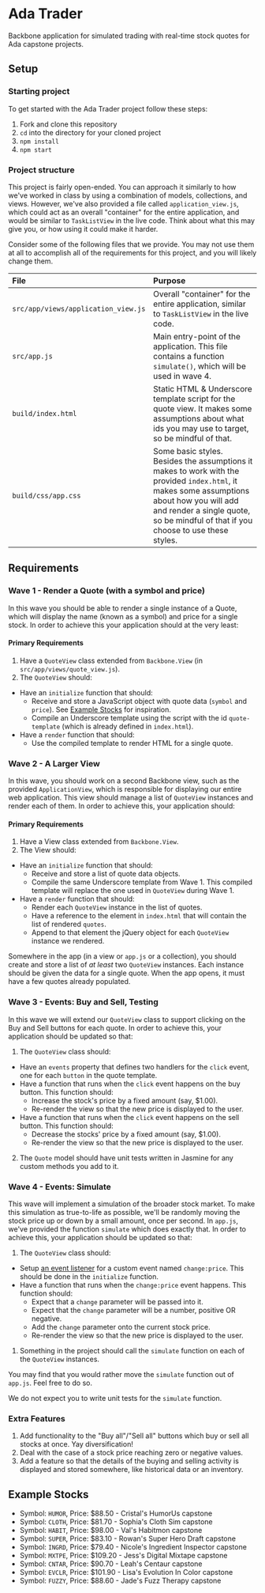 # Ada Trader
Backbone application for simulated trading with real-time stock quotes for Ada capstone projects.

## Setup
### Starting project
To get started with the Ada Trader project follow these steps:

1. Fork and clone this repository
1. `cd` into the directory for your cloned project
1. `npm install`
1. `npm start`

### Project structure
This project is fairly open-ended. You can approach it similarly to how we've worked in class by using a combination of models, collections, and views. However, we've also provided a file called `application_view.js`, which could act as an overall "container" for the entire application, and would be similar to `TaskListView` in the live code. Think about what this may give you, or how using it could make it harder.

Consider some of the following files that we provide. You may not use them at all to accomplish all of the requirements for this project, and you will likely change them.

| File | Purpose |
|:-----|:--------|
| `src/app/views/application_view.js` | Overall "container" for the entire application, similar to `TaskListView` in the live code. |
| `src/app.js` | Main entry-point of the application. This file contains a function `simulate()`, which will be used in wave 4. |
| `build/index.html` | Static HTML & Underscore template script for the quote view. It makes some assumptions about what ids you may use to target, so be mindful of that. |
| `build/css/app.css` | Some basic styles. Besides the assumptions it makes to work with the provided `index.html`, it makes some assumptions about how you will add and render a single quote, so be mindful of that if you choose to use these styles. |

## Requirements
### Wave 1 - Render a Quote (with a symbol and price)
In this wave you should be able to render a single instance of a Quote, which will display the name (known as a symbol) and price for a single stock. In order to achieve this your application should at the very least:

#### Primary Requirements
1. Have a `QuoteView` class extended from `Backbone.View` (in `src/app/views/quote_view.js`).
1. The `QuoteView` should:
  * Have an `initialize` function that should:
    * Receive and store a JavaScript object with quote data (`symbol` and `price`). See [Example Stocks](#example-stocks) for inspiration.
    * Compile an Underscore template using the script with the id `quote-template` (which is already defined in `index.html`).
  * Have a `render` function that should:
    * Use the compiled template to render HTML for a single quote.

### Wave 2 - A Larger View
In this wave, you should work on a second Backbone view, such as the provided `ApplicationView`, which is responsible for displaying our entire web application. This view should manage a list of `QuoteView` instances and render each of them. In order to achieve this, your application should:

#### Primary Requirements
1. Have a View class extended from `Backbone.View`.
1. The View should:
  * Have an `initialize` function that should:
    * Receive and store a list of quote data objects.
    * Compile the same Underscore template from Wave 1. This compiled template will replace the one used in `QuoteView` during Wave 1.
  * Have a `render` function that should:
    * Render each `QuoteView` instance in the list of quotes.
    * Have a reference to the element in `index.html` that will contain the list of rendered `quotes`.
    * Append to that element the jQuery object for each `QuoteView` instance we rendered.

Somewhere in the app (in a view or `app.js` or a collection), you should create and store a list of *at least* two `QuoteView` instances. Each instance should be given the data for a single quote. When the app opens, it must have a few quotes already populated.

### Wave 3 - Events: Buy and Sell, Testing
In this wave we will extend our `QuoteView` class to support clicking on the Buy and Sell buttons for each quote. In order to achieve this, your application should be updated so that:

1. The `QuoteView` class should:
  * Have an `events` property that defines two handlers for the `click` event, one for each `button` in the quote template.
  * Have a function that runs when the `click` event happens on the buy button. This function should:
    * Increase the stock's price by a fixed amount (say, $1.00).
    * Re-render the view so that the new price is displayed to the user.
  * Have a function that runs when the `click` event happens on the sell button. This function should:
    * Decrease the stocks' price by a fixed amount (say, $1.00).
    * Re-render the view so that the new price is displayed to the user.

2. The `Quote` model should have unit tests written in Jasmine for any custom methods you add to it.

### Wave 4 - Events: Simulate
This wave will implement a simulation of the broader stock market. To make this simulation as true-to-life as possible, we'll be randomly moving the stock price up or down by a small amount, once per second. In `app.js`, we've provided the function `simulate` which does exactly that. In order to achieve this, your application should be updated so that:

1. The `QuoteView` class should:
  * Setup [an event listener](http://backbonejs.org/#Events-on) for a custom event named `change:price`. This should be done in the `initialize` function.
  * Have a function that runs when the `change:price` event happens. This function should:
    * Expect that a `change` parameter will be passed into it.
    * Expect that the `change` parameter will be a number, positive OR negative.
    * Add the `change` parameter onto the current stock price.
    * Re-render the view so that the new price is displayed to the user.
1. Something in the project should call the `simulate` function on each of the `QuoteView` instances.

You may find that you would rather move the `simulate` function out of `app.js`. Feel free to do so.

We do not expect you to write unit tests for the `simulate` function.

### Extra Features
1. Add functionality to the "Buy all"/"Sell all" buttons which buy or sell all stocks at once. Yay diversification!
1. Deal with the case of a stock price reaching zero or negative values.
1. Add a feature so that the details of the buying and selling activity is displayed and stored somewhere, like historical data or an inventory.


## Example Stocks
* Symbol: `HUMOR`, Price: $88.50 - Cristal's HumorUs capstone
* Symbol: `CLOTH`, Price: $81.70 - Sophia's Cloth Sim capstone
* Symbol: `HABIT`, Price: $98.00 - Val's Habitmon capstone
* Symbol: `SUPER`, Price: $83.10 - Rowan's Super Hero Draft capstone
* Symbol: `INGRD`, Price: $79.40 - Nicole's Ingredient Inspector capstone
* Symbol: `MXTPE`, Price: $109.20 - Jess's Digital Mixtape capstone
* Symbol: `CNTAR`, Price: $90.70 - Leah's Centaur capstone
* Symbol: `EVCLR`, Price: $101.90 - Lisa's Evolution In Color capstone
* Symbol: `FUZZY`, Price: $88.60 - Jade's Fuzz Therapy capstone
